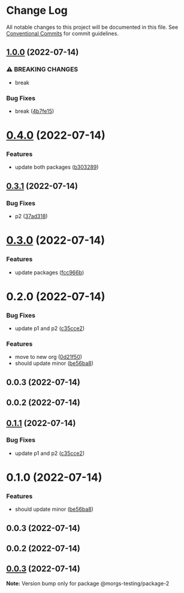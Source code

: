 # Change Log

All notable changes to this project will be documented in this file.
See [Conventional Commits](https://conventionalcommits.org) for commit guidelines.

## [1.0.0](https://github.com/morgsmccauley/lerna-playground/compare/@nearmorgs/package-2@0.4.0...@nearmorgs/package-2@1.0.0) (2022-07-14)


### ⚠ BREAKING CHANGES

* break

### Bug Fixes

* break ([4b7fe15](https://github.com/morgsmccauley/lerna-playground/commit/4b7fe15448f978b637dec2cda69c644d0a5eeae5))



# [0.4.0](https://github.com/morgsmccauley/lerna-playground/compare/@nearmorgs/package-2@0.3.1...@nearmorgs/package-2@0.4.0) (2022-07-14)


### Features

* update both packages ([b303289](https://github.com/morgsmccauley/lerna-playground/commit/b3032898fa472271a27d18fd122fc4e6fd42ee0d))





## [0.3.1](https://github.com/morgsmccauley/lerna-playground/compare/@nearmorgs/package-2@0.3.0...@nearmorgs/package-2@0.3.1) (2022-07-14)


### Bug Fixes

* p2 ([37ad318](https://github.com/morgsmccauley/lerna-playground/commit/37ad31800022fabd4e08c1b40a5d0644e64a5407))





# [0.3.0](https://github.com/morgsmccauley/lerna-playground/compare/@nearmorgs/package-2@0.2.0...@nearmorgs/package-2@0.3.0) (2022-07-14)


### Features

* update packages ([fcc966b](https://github.com/morgsmccauley/lerna-playground/commit/fcc966b826504e9b064147c7e740d0c4a34d33f4))





# 0.2.0 (2022-07-14)


### Bug Fixes

* update p1 and p2 ([c35cce2](https://github.com/morgsmccauley/lerna-playground/commit/c35cce2a08716f64d2bea38d82615b06414af4d8))


### Features

* move to new org ([0d21f50](https://github.com/morgsmccauley/lerna-playground/commit/0d21f505bc961823027238458e9452b98e72ba85))
* should update minor ([be56ba8](https://github.com/morgsmccauley/lerna-playground/commit/be56ba81acc700d23208bee7d41d647e7fe06f44))



## 0.0.3 (2022-07-14)



## 0.0.2 (2022-07-14)





## [0.1.1](https://github.com/morgsmccauley/lerna-playground/compare/@morgs-testing/package-2@0.1.0...@morgs-testing/package-2@0.1.1) (2022-07-14)


### Bug Fixes

* update p1 and p2 ([c35cce2](https://github.com/morgsmccauley/lerna-playground/commit/c35cce2a08716f64d2bea38d82615b06414af4d8))





# 0.1.0 (2022-07-14)


### Features

* should update minor ([be56ba8](https://github.com/morgsmccauley/lerna-playground/commit/be56ba81acc700d23208bee7d41d647e7fe06f44))



## 0.0.3 (2022-07-14)



## 0.0.2 (2022-07-14)





## [0.0.3](https://github.com/morgsmccauley/lerna-playground/compare/v0.0.2...v0.0.3) (2022-07-14)

**Note:** Version bump only for package @morgs-testing/package-2
